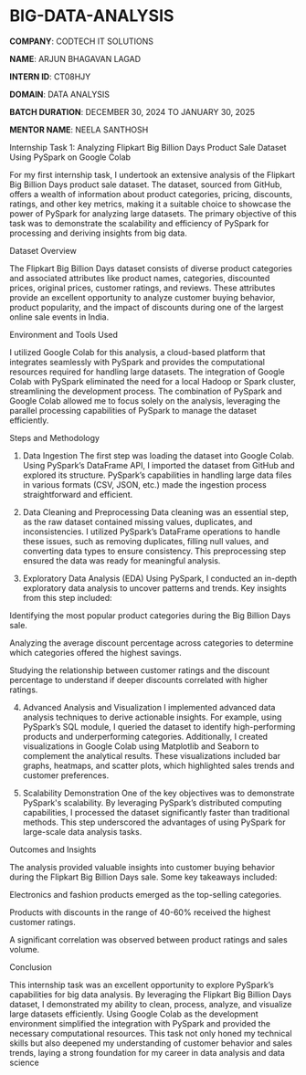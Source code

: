 # BIG-DATA-ANALYSIS

**COMPANY**: CODTECH IT SOLUTIONS

**NAME**: ARJUN BHAGAVAN LAGAD

**INTERN ID**: CT08HJY

**DOMAIN**: DATA ANALYSIS

**BATCH DURATION**: DECEMBER 30, 2024 TO JANUARY 30, 2025

**MENTOR NAME**: NEELA SANTHOSH

Internship Task 1: Analyzing Flipkart Big Billion Days Product Sale Dataset Using PySpark on Google Colab

For my first internship task, I undertook an extensive analysis of the Flipkart Big Billion Days product sale dataset. The dataset, sourced from GitHub, offers a wealth of information about product categories, pricing, discounts, ratings, and other key metrics, making it a suitable choice to showcase the power of PySpark for analyzing large datasets. The primary objective of this task was to demonstrate the scalability and efficiency of PySpark for processing and deriving insights from big data.

Dataset Overview

The Flipkart Big Billion Days dataset consists of diverse product categories and associated attributes like product names, categories, discounted prices, original prices, customer ratings, and reviews. These attributes provide an excellent opportunity to analyze customer buying behavior, product popularity, and the impact of discounts during one of the largest online sale events in India.

Environment and Tools Used

I utilized Google Colab for this analysis, a cloud-based platform that integrates seamlessly with PySpark and provides the computational resources required for handling large datasets. The integration of Google Colab with PySpark eliminated the need for a local Hadoop or Spark cluster, streamlining the development process. The combination of PySpark and Google Colab allowed me to focus solely on the analysis, leveraging the parallel processing capabilities of PySpark to manage the dataset efficiently.

Steps and Methodology

1. Data Ingestion
The first step was loading the dataset into Google Colab. Using PySpark’s DataFrame API, I imported the dataset from GitHub and explored its structure. PySpark’s capabilities in handling large data files in various formats (CSV, JSON, etc.) made the ingestion process straightforward and efficient.


2. Data Cleaning and Preprocessing
Data cleaning was an essential step, as the raw dataset contained missing values, duplicates, and inconsistencies. I utilized PySpark’s DataFrame operations to handle these issues, such as removing duplicates, filling null values, and converting data types to ensure consistency. This preprocessing step ensured the data was ready for meaningful analysis.


3. Exploratory Data Analysis (EDA)
Using PySpark, I conducted an in-depth exploratory data analysis to uncover patterns and trends. Key insights from this step included:

Identifying the most popular product categories during the Big Billion Days sale.

Analyzing the average discount percentage across categories to determine which categories offered the highest savings.

Studying the relationship between customer ratings and the discount percentage to understand if deeper discounts correlated with higher ratings.



4. Advanced Analysis and Visualization
I implemented advanced data analysis techniques to derive actionable insights. For example, using PySpark’s SQL module, I queried the dataset to identify high-performing products and underperforming categories. Additionally, I created visualizations in Google Colab using Matplotlib and Seaborn to complement the analytical results. These visualizations included bar graphs, heatmaps, and scatter plots, which highlighted sales trends and customer preferences.


5. Scalability Demonstration
One of the key objectives was to demonstrate PySpark's scalability. By leveraging PySpark’s distributed computing capabilities, I processed the dataset significantly faster than traditional methods. This step underscored the advantages of using PySpark for large-scale data analysis tasks.



Outcomes and Insights

The analysis provided valuable insights into customer buying behavior during the Flipkart Big Billion Days sale. Some key takeaways included:

Electronics and fashion products emerged as the top-selling categories.

Products with discounts in the range of 40-60% received the highest customer ratings.

A significant correlation was observed between product ratings and sales volume.


Conclusion

This internship task was an excellent opportunity to explore PySpark’s capabilities for big data analysis. By leveraging the Flipkart Big Billion Days dataset, I demonstrated my ability to clean, process, analyze, and visualize large datasets efficiently. Using Google Colab as the development environment simplified the integration with PySpark and provided the necessary computational resources. This task not only honed my technical skills but also deepened my understanding of customer behavior and sales trends, laying a strong foundation for my career in data analysis and data science
